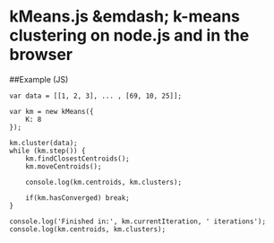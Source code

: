 kMeans.js &emdash; k-means clustering on node.js and in the browser
===================================================================

##Example (JS)

    var data = [[1, 2, 3], ... , [69, 10, 25]];

    var km = new kMeans({
        K: 8
    });

    km.cluster(data);
    while (km.step()) {
        km.findClosestCentroids();
        km.moveCentroids();

        console.log(km.centroids, km.clusters);

        if(km.hasConverged) break;
    }

    console.log('Finished in:', km.currentIteration, ' iterations');
    console.log(km.centroids, km.clusters);
